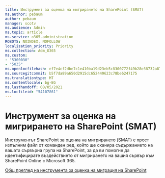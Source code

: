 ```yaml
---
title: Инструмент за оценка на мигрирането на SharePoint (SMAT)
ms.author: pebaum
author: pebaum
manager: scotv
ms.audience: Admin
ms.topic: article
ms.service: o365-administration
ROBOTS: NOINDEX, NOFOLLOW
localization_priority: Priority
ms.collection: Adm_O365
ms.custom:
- "5300030"
- "5035"
ms.openlocfilehash: ef7e4cf2dbe7c1e410ba19d23eb5c8300772f49b28e38732a87722259b46f02d
ms.sourcegitcommit: b5f7da89a650d2915dc652449623c78be6247175
ms.translationtype: MT
ms.contentlocale: bg-BG
ms.lasthandoff: 08/05/2021
ms.locfileid: "54107861"
---
```

# <a name="sharepoint-migration-assessment-tool-smat"></a>Инструмент за оценка на мигрирането на SharePoint (SMAT)

Инструментът SharePoint за оценка на мигрирането (SMAT) е прост изпълним файл от команден ред, който ще сканира съдържанието на вашата сървърна група на SharePoint, за да ви помогне да идентифицирате въздействието от мигрирането на вашия сървър към SharePoint Online с Microsoft 365.

[Общ преглед на инструмента за оценка на миграция на SharePoint](https://docs.microsoft.com/sharepointmigration/overview-of-the-sharepoint-migration-assessment-tool)
